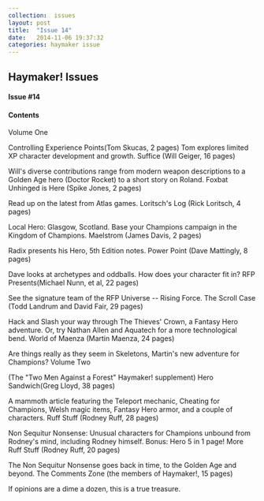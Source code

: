 ```yaml
---
collection:  issues
layout: post
title:  "Issue 14"
date:   2014-11-06 19:37:32
categories: haymaker issue
---
```


<h2>Haymaker! Issues</h2>

<h4>Issue #14</h4>

<h4>Contents</h4>

Volume One

Controlling Experience Points(Tom Skucas, 2 pages)
Tom explores limited XP character development and growth.
Suffice (Will Geiger, 16 pages)

Will's diverse contributions range from modern weapon descriptions to a Golden Age hero (Doctor Rocket) to a short story on Roland.
Foxbat Unhinged is Here (Spike Jones, 2 pages)

Read up on the latest from Atlas games.
Loritsch's Log (Rick Loritsch, 4 pages)

Local Hero: Glasgow, Scotland. Base your Champions campaign in the Kingdom of Champions.
Maelstrom (James Davis, 2 pages)

Radix presents his Hero, 5th Edition notes.
Power Point (Dave Mattingly, 8 pages)

Dave looks at archetypes and oddballs. How does your character fit in?
RFP Presents(Michael Nunn, et al, 22 pages)

See the signature team of the RFP Universe -- Rising Force.
The Scroll Case (Todd Landrum and David Fair, 29 pages)

Hack and Slash your way through The Thieves' Crown, a Fantasy Hero adventure. Or, try Nathan Allen and Aquatech for a more technological bend.
World of Maenza (Martin Maenza, 24 pages)

Are things really as they seem in Skeletons, Martin's new adventure for Champions?
Volume Two

(The "Two Men Against a Forest" Haymaker! supplement)
Hero Sandwich(Greg Lloyd, 38 pages)

A mammoth article featuring the Teleport mechanic, Cheating for Champions, Welsh magic items, Fantasy Hero armor, and a couple of characters.
Ruff Stuff (Rodney Ruff, 28 pages)

Non Sequitur Nonsense: Unusual characters for Champions unbound from Rodney's mind, including Rodney himself. Bonus: Hero 5 in 1 page!
More Ruff Stuff (Rodney Ruff, 20 pages)

The Non Sequitur Nonsense goes back in time, to the Golden Age and beyond.
The Comments Zone (the members of Haymaker!, 15 pages)

If opinions are a dime a dozen, this is a true treasure.